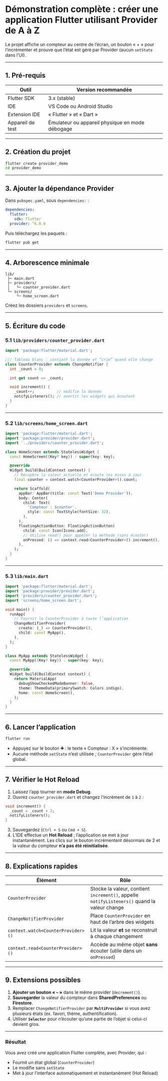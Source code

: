 # Démonstration complète : créer une **application Flutter** utilisant **Provider** de A à Z

Le projet affiche un compteur au centre de l’écran, un bouton « + » pour l’incrémenter et prouve que l’état est géré par Provider (aucun `setState` dans l’UI).

---

## 1. Pré-requis

| Outil            | Version recommandée                             |
| ---------------- | ----------------------------------------------- |
| Flutter SDK      | 3.x (stable)                                    |
| IDE              | VS Code ou Android Studio                       |
| Extension IDE    | « Flutter » et « Dart »                         |
| Appareil de test | Émulateur ou appareil physique en mode débogage |

---

## 2. Création du projet

```bash
flutter create provider_demo
cd provider_demo
```

---

## 3. Ajouter la dépendance Provider

Dans `pubspec.yaml`, sous `dependencies:` :

```yaml
dependencies:
  flutter:
    sdk: flutter
  provider: ^6.0.0
```

Puis téléchargez les paquets :

```bash
flutter pub get
```

---

## 4. Arborescence minimale

```
lib/
 ├─ main.dart
 ├─ providers/
 │   └─ counter_provider.dart
 └─ screens/
     └─ home_screen.dart
```

Créez les dossiers `providers` et `screens`.

---

## 5. Écriture du code

### 5.1 `lib/providers/counter_provider.dart`

```dart
import 'package:flutter/material.dart';

/// Tableau blanc : contient la donnée et “crie” quand elle change
class CounterProvider extends ChangeNotifier {
  int _count = 0;

  int get count => _count;

  void increment() {
    _count++;          // modifie la donnée
    notifyListeners(); // avertit les widgets qui écoutent
  }
}
```

---

### 5.2 `lib/screens/home_screen.dart`

```dart
import 'package:flutter/material.dart';
import 'package:provider/provider.dart';
import '../providers/counter_provider.dart';

class HomeScreen extends StatelessWidget {
  const HomeScreen({Key? key}) : super(key: key);

  @override
  Widget build(BuildContext context) {
    // Récupère la valeur actuelle et écoute les mises à jour
    final counter = context.watch<CounterProvider>().count;

    return Scaffold(
      appBar: AppBar(title: const Text('Demo Provider')),
      body: Center(
        child: Text(
          'Compteur : $counter',
          style: const TextStyle(fontSize: 32),
        ),
      ),
      floatingActionButton: FloatingActionButton(
        child: const Icon(Icons.add),
        // Utilise read() pour appeler la méthode (sans écouter)
        onPressed: () => context.read<CounterProvider>().increment(),
      ),
    );
  }
}
```

---

### 5.3 `lib/main.dart`

```dart
import 'package:flutter/material.dart';
import 'package:provider/provider.dart';
import 'providers/counter_provider.dart';
import 'screens/home_screen.dart';

void main() {
  runApp(
    // Fournit le CounterProvider à toute l’application
    ChangeNotifierProvider(
      create: (_) => CounterProvider(),
      child: const MyApp(),
    ),
  );
}

class MyApp extends StatelessWidget {
  const MyApp({Key? key}) : super(key: key);

  @override
  Widget build(BuildContext context) {
    return MaterialApp(
      debugShowCheckedModeBanner: false,
      theme: ThemeData(primarySwatch: Colors.indigo),
      home: const HomeScreen(),
    );
  }
}
```

---

## 6. Lancer l’application

```bash
flutter run
```

* Appuyez sur le bouton **➕** : le texte « Compteur : X » s’incrémente.
* Aucune méthode `setState` n’est utilisée ; `CounterProvider` gère l’état global.

---

## 7. Vérifier le Hot Reload

1. Laissez l’app tourner en **mode Debug**.
2. Ouvrez `counter_provider.dart` et changez l’incrément de `1` à `2` :

```dart
void increment() {
  _count = _count + 2;
  notifyListeners();
}
```

3. Sauvegardez (`Ctrl + S` ou `Cmd + S`).
4. L’IDE effectue un **Hot Reload** ; l’application se met à jour instantanément.
   Les clics sur le bouton incrémentent désormais de 2 et la valeur du compteur **n’a pas été réinitialisée**.

---

## 8. Explications rapides

| Élément                            | Rôle                                                                                         |
| ---------------------------------- | -------------------------------------------------------------------------------------------- |
| `CounterProvider`                  | Stocke la valeur, contient `increment()`, appelle `notifyListeners()` quand la valeur change |
| `ChangeNotifierProvider`           | Place `CounterProvider` en haut de l’arbre des widgets                                       |
| `context.watch<CounterProvider>()` | Lit la valeur **et** se reconstruit à chaque changement                                      |
| `context.read<CounterProvider>()`  | Accède au même objet **sans** écouter (utile dans un `onPressed`)                            |

---

## 9. Extensions possibles

1. **Ajouter un bouton « – »** dans le même provider (`decrement()`).
2. **Sauvegarder** la valeur du compteur dans **SharedPreferences** ou **Firestore**.
3. Remplacer `ChangeNotifierProvider` par **`MultiProvider`** si vous avez plusieurs états (ex. favori, thème, authentification).
4. Utiliser **`Selector`** pour n’écouter qu’une partie de l’objet si celui-ci devient gros.

---

### Résultat

Vous avez créé une application Flutter complète, avec Provider, qui :

* Fournit un état global (`CounterProvider`)
* Le modifie sans `setState`
* Met à jour l’interface automatiquement et instantanément (Hot Reload)

